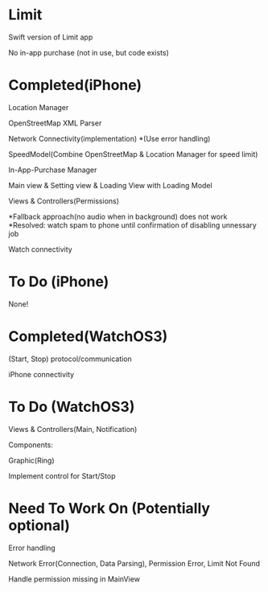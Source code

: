 # Limit

Swift version of Limit app


No in-app purchase (not in use, but code exists)

# Completed(iPhone)

Location Manager

OpenStreetMap XML Parser

Network Connectivity(implementation) *(Use error handling)

SpeedModel(Combine OpenStreetMap & Location Manager for speed limit)

In-App-Purchase Manager

Main view & Setting view & Loading View with Loading Model

Views & Controllers(Permissions)

*Fallback approach(no audio when in background) does not work
*Resolved: watch spam to phone until confirmation of disabling unnessary job

Watch connectivity


# To Do (iPhone)

None!


# Completed(WatchOS3)

(Start, Stop) protocol/communication

iPhone connectivity


# To Do (WatchOS3)

Views & Controllers(Main, Notification)

Components:

  Graphic(Ring)

  Implement control for Start/Stop



# Need To Work On (Potentially optional)

Error handling

Network Error(Connection, Data Parsing), Permission Error, Limit Not Found

Handle permission missing in MainView

